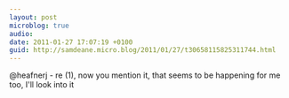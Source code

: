 ```yaml
---
layout: post
microblog: true
audio: 
date: 2011-01-27 17:07:19 +0100
guid: http://samdeane.micro.blog/2011/01/27/t30658115825311744.html
---
```

@heafnerj - re (1), now you mention it, that seems to be happening for me too, I'll look into it
